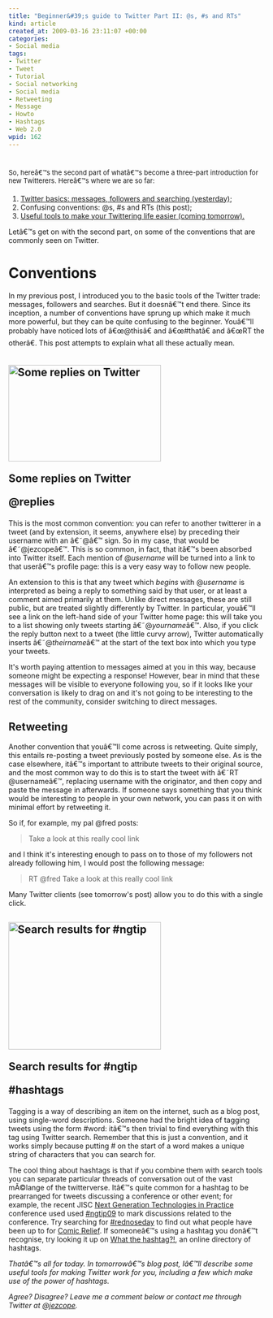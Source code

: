 ```yaml
--- 
title: "Beginner&#39;s guide to Twitter Part II: @s, #s and RTs"
kind: article
created_at: 2009-03-16 23:11:07 +00:00
categories: 
- Social media
tags: 
- Twitter
- Tweet
- Tutorial
- Social networking
- Social media
- Retweeting
- Message
- Howto
- Hashtags
- Web 2.0
wpid: 162
---
```

<h1><span style="font-weight:normal;font-size:13px">So, hereâ€™s the second part of whatâ€™s become a three-part introduction for new Twitterers. Hereâ€™s where we are so far:</span></h1>
<ol>
	<li><a href="/2009/03/15/beginners-guide-to-twitter-part-i">Twitter basics: messages, followers and searching (yesterday)</a>;</li>
	<li>Confusing conventions: @s, #s and RTs (this post);</li>
	<li><a href="http://allacademic.wordpress.com/2009/03/17/beginners-guide-to-twitter-part-iii/">Useful tools to make your Twittering life easier (coming tomorrow).</a></li>
</ol>
Letâ€™s get on with the second part, on some of the conventions that are commonly seen on Twitter.

<!--more-->
<h1>Conventions</h1>
In my previous post, I introduced you to the basic tools of the Twitter trade: messages, followers and searches. But it doesnâ€™t end there. Since its inception, a number of conventions have sprung up which make it much more powerful, but they can be quite confusing to the beginner. Youâ€™ll probably have noticed lots of â€œ@thisâ€ and â€œ#thatâ€ and â€œRT the otherâ€. This post attempts to explain what all these actually mean.
<h2>

<div class="wp-caption alignright"><a href="http://twitter.com/replies"><img class="size-medium wp-image-168 " src="http://allacademic.files.wordpress.com/2009/03/twitterreplies.png?w=300" alt="Some replies on Twitter" width="300" height="190" /></a><p>Some replies on Twitter</p></div>

@replies</h2>
This is the most common convention: you can refer to another twitterer in a tweet (and by extension, it seems, anywhere else) by preceding their username with an â€˜@â€™ sign. So in my case, that would be â€˜@jezcopeâ€™. This is so common, in fact, that itâ€™s been absorbed into Twitter itself. Each mention of @<em>username</em> will be turned into a link to that userâ€™s profile page: this is a very easy way to follow new people.

An extension to this is that any tweet which <em>begins</em> with @<em>username</em> is interpreted as being a reply to something said by that user, or at least a comment aimed primarily at them. Unlike direct messages, these are still public, but are treated slightly differently by Twitter. In particular, youâ€™ll see a link on the left-hand side of your Twitter home page: this will take you to a list showing only tweets starting â€˜@<em>yourname</em>â€™. Also, if you click the reply button next to a tweet (the little curvy arrow), Twitter automatically inserts â€˜@<em>theirname</em>â€™ at the start of the text box into which you type your tweets.

It's worth paying attention to messages aimed at you in this way, because someone might be expecting a response! However, bear in mind that these messages will be visible to everyone following you, so if it looks like your conversation is likely to drag on and it's not going to be interesting to the rest of the community, consider switching to direct messages.
<h2>Retweeting</h2>
Another convention that youâ€™ll come across is retweeting. Quite simply, this entails re-posting a tweet previously posted by someone else. As is the case elsewhere, itâ€™s important to attribute tweets to their original source, and the most common way to do this is to start the tweet with â€˜RT @usernameâ€™, replacing username with the originator, and then copy and paste the message in afterwards. If someone says something that you think would be interesting to people in your own network, you can pass it on with minimal effort by retweeting it.

So if, for example, my pal @fred posts:
<blockquote>Take a look at this really cool link</blockquote>
and I think it's interesting enough to pass on to those of my followers not already following him, I would post the following message:
<blockquote>RT @fred Take a look at this really cool link</blockquote>
Many Twitter clients (see tomorrow's post) allow you to do this with a single click.
<h2>

<div class="wp-caption alignright"><a href="http://search.twitter.com/search?q=%23ngtip09"><img class="size-medium wp-image-169 " src="http://allacademic.files.wordpress.com/2009/03/ngtip.png?w=300" alt="Search results for #ngtip" width="300" height="251" /></a><p>Search results for #ngtip</p></div>

#hashtags</h2>
Tagging is a way of describing an item on the internet, such as a blog post, using single-word descriptions. Someone had the bright idea of tagging tweets using the form #word: itâ€™s then trivial to find everything with this tag using Twitter search. Remember that this is just a convention, and it works simply because putting # on the start of a word makes a unique string of characters that you can search for.

The cool thing about hashtags is that if you combine them with search tools you can separate particular threads of conversation out of the vast mÃ©lange of the twitterverse. Itâ€™s quite common for a hashtag to be prearranged for tweets discussing a conference or other event; for example, the recent JISC <a href="http://ngtip.pbwiki.com/">Next Generation Technologies in Practice</a> conference used used <a href="http://search.twitter.com/search?q=%23ngtip09">#ngtip09</a> to mark discussions related to the conference. Try searching for <a href="http://search.twitter.com/search?q=%23rednoseday">#rednoseday</a> to find out what people have been up to for <a href="http://www.rednoseday.com/">Comic Relief</a>. If someoneâ€™s using a hashtag you donâ€™t recognise, try looking it up on <a href="http://wthashtag.com/wiki/Main_Page">What the hashtag?!</a>, an online directory of hashtags.

<em>Thatâ€™s all for today. In tomorrowâ€™s blog post, Iâ€™ll describe some useful tools for making Twitter work for you, including a few which make use of the power of hashtags.</em>

<em>Agree? Disagree? Leave me a comment below or contact me through Twitter at <a href="http://twitter.com/jezcope">@jezcope</a>.</em>
